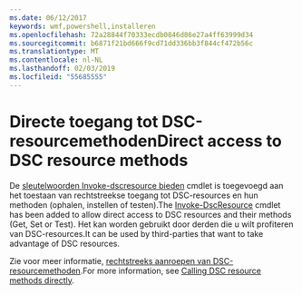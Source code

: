 ```yaml
---
ms.date: 06/12/2017
keywords: wmf,powershell,installeren
ms.openlocfilehash: 72a28844f70333ecdb0846d86e27a4ff63999d34
ms.sourcegitcommit: b6871f21bd666f9cd71dd336bb3f844cf472b56c
ms.translationtype: MT
ms.contentlocale: nl-NL
ms.lasthandoff: 02/03/2019
ms.locfileid: "55685555"
---
```

# <a name="direct-access-to-dsc-resource-methods"></a><span data-ttu-id="b5051-102">Directe toegang tot DSC-resourcemethoden</span><span class="sxs-lookup"><span data-stu-id="b5051-102">Direct access to DSC resource methods</span></span>


<span data-ttu-id="b5051-103">De [sleutelwoorden Invoke-dscresource bieden](https://technet.microsoft.com/library/mt517869.aspx) cmdlet is toegevoegd aan het toestaan van rechtstreekse toegang tot DSC-resources en hun methoden (ophalen, instellen of testen).</span><span class="sxs-lookup"><span data-stu-id="b5051-103">The [Invoke-DscResource](https://technet.microsoft.com/library/mt517869.aspx) cmdlet has been added to allow direct access to DSC resources and their methods (Get, Set or Test).</span></span> <span data-ttu-id="b5051-104">Het kan worden gebruikt door derden die u wilt profiteren van DSC-resources.</span><span class="sxs-lookup"><span data-stu-id="b5051-104">It can be used by third-parties that want to take advantage of DSC resources.</span></span>

<span data-ttu-id="b5051-105">Zie voor meer informatie, [rechtstreeks aanroepen van DSC-resourcemethoden](https://msdn.microsoft.com/powershell/dsc/directcallresource).</span><span class="sxs-lookup"><span data-stu-id="b5051-105">For more information, see [Calling DSC resource methods directly](https://msdn.microsoft.com/powershell/dsc/directcallresource).</span></span>
